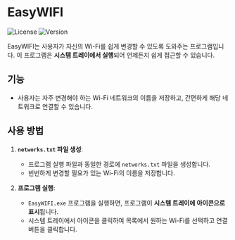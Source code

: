 # EasyWIFI

![License](https://img.shields.io/badge/license-MIT-brightgreen.svg)
![Version](https://img.shields.io/badge/version-1.0.0-blue.svg)

EasyWIFI는 사용자가 자신의 Wi-Fi를 쉽게 변경할 수 있도록 도와주는 프로그램입니다. 이 프로그램은 **시스템 트레이에서 실행**되어 언제든지 쉽게 접근할 수 있습니다.

## 기능

- 사용자는 자주 변경해야 하는 Wi-Fi 네트워크의 이름을 저장하고, 간편하게 해당 네트워크로 연결할 수 있습니다.

## 사용 방법

1. **`networks.txt` 파일 생성**: 
   - 프로그램 실행 파일과 동일한 경로에 `networks.txt` 파일을 생성합니다.
   - 빈번하게 변경할 필요가 있는 Wi-Fi의 이름을 저장합니다.

2. **프로그램 실행**: 
   - `EasyWIFI.exe` 프로그램을 실행하면, 프로그램이 **시스템 트레이에 아이콘으로 표시**됩니다.
   - 시스템 트레이에서 아이콘을 클릭하여 목록에서 원하는 Wi-Fi를 선택하고 연결 버튼을 클릭합니다.
